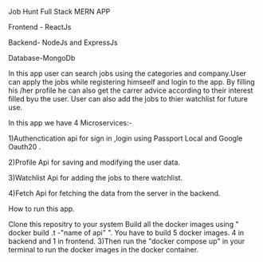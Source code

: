 
Job Hunt Full Stack  MERN APP

Frontend - ReactJs

Backend- NodeJs and ExpressJs

Database-MongoDb


In this app user can search jobs using the categories and company.User can apply the jobs while registering himseelf and login to the app. By filling his /her profile he can also get the carrer advice according to their interest filled byu the user. User can also add the jobs to thier watchlist for future use.

In this app we have 4 Microservices:-

1)Authenctication api for sign in ,login using Passport Local and Google Oauth20 .

2)Profile Api for saving and modifying the user data.

3)Watchlist Api for adding the jobs to there watchlist.

4)Fetch Api for fetching the data from the server in the backend.

How to run this app.

Clone this repositry to your system
Build all the docker images using " docker build .t -"name of api" ". You have to build 5 docker images. 4 in backend and 1 in frontend.
3)Then run the "docker compose up" in your terminal to run the docker images in the docker container.
